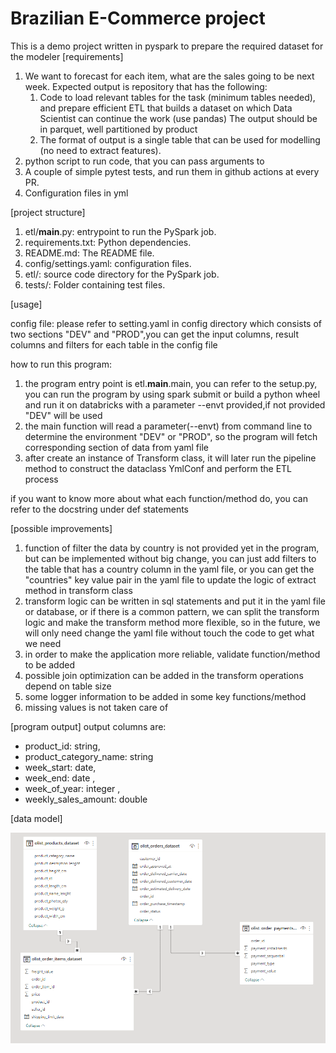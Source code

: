 # Brazilian E-Commerce project
This is a demo project written in pyspark to prepare the required dataset for the modeler
[requirements]

1. We want to forecast for each item, what are the sales going to be next week.
   Expected output is repository that has the following:
   1. Code to load relevant tables for the task (minimum tables needed), 
      and prepare efficient ETL that builds a dataset on which Data Scientist can continue the work (use pandas) 
      The output should be in parquet, well partitioned by product
   2. The format of output is a single table that can be used for modelling (no need to extract features).
2. python script to run code, that you can pass arguments to
3. A couple of simple pytest tests, and run them in github actions at every PR.
4. Configuration files in yml

[project structure]

1. etl/__main__.py: entrypoint to run the PySpark job.
2. requirements.txt: Python dependencies.
3. README.md: The README file.
4. config/settings.yaml: configuration files.
5. etl/: source code directory for the PySpark job.
6. tests/: Folder containing test files.

[usage]

config file: 
  please refer to setting.yaml in config directory which consists of two sections "DEV" and "PROD",you can 
  get the input columns, result columns and filters for each table in the config file
  

how to run this program:
 1. the program entry point is etl.__main__.main, you can refer to the setup.py, you can run the program by using 
    spark submit or build a python wheel and run it on databricks with a parameter --envt provided,if not provided 
    "DEV" will be used
 2. the main function will read a parameter(--envt) from command line to determine the environment "DEV" or "PROD", 
    so the program will fetch corresponding section of data from yaml file
 3. after create an instance of Transform class, it will later run the pipeline method to construct the dataclass 
    YmlConf and perform the ETL process

if you want to know more about what each function/method do, you can refer to the docstring under def statements

[possible improvements]

1. function of filter the data by country is not provided yet in the program, but can be implemented without big 
   change, you can just add filters to the table that has a country column in the yaml file, 
   or you can get the "countries" key value pair in the yaml file to update the logic of extract method in 
   transform class
2. transform logic can be written in sql statements and put it in the yaml file or database, or if there is a 
   common pattern, we can split the transform logic and make the transform method more flexible, so in the future, 
   we will only need change the yaml file without touch the code to get what we need
3. in order to make the application more reliable, validate function/method to be added
4. possible join optimization can be added in the transform operations depend on table size
5. some logger information to be added in some key functions/method
6. missing values is not taken care of

[program output]
output columns are: 
  - product_id: string,
  - product_category_name: string
  - week_start: date,
  - week_end: date ,
  - week_of_year: integer ,
  - weekly_sales_amount: double


[data model]


![img.png](img.png)